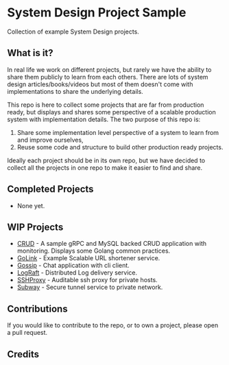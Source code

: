 # System Design Project Sample 
Collection of example System Design projects.

## What is it?
In real life we work on different projects, but rarely we have the ability to share them
publicly to learn from each others. There are lots of system design articles/books/videos
but most of them doesn't come with implementations to share the underlying details. 

This repo is here to collect some projects that are far from production ready, but displays
and shares some perspective of a scalable production system with implementation details. The
two purpose of this repo is:
  1. Share some implementation level perspective of a system to learn from and improve ourselves,
  2. Reuse some code and structure to build other production ready projects.

Ideally each project should be in its own repo, but we have decided to collect all the projects
in one repo to make it easier to find and share.

## Completed Projects
  - None yet.

## WIP Projects
  - [CRUD](crud/README.md) - A sample gRPC and MySQL backed CRUD application with monitoring.
Displays some Golang common practices.
  - [GoLink](golink/README.md) - Example Scalable URL shortener service.
  - [Gossip](gossip/README.md) - Chat application with cli client.
  - [LogRaft](lograft/README.md) - Distributed Log delivery service.
  - [SSHProxy](sshproxy/README.md) - Auditable ssh proxy for private hosts.
  - [Subway](subway/README.md) - Secure tunnel service to private network.

## Contributions
If you would like to contribute to the repo, or to own a project, please open a pull request.

## Credits
